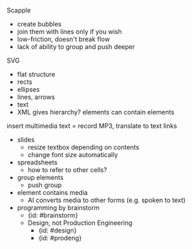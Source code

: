 Scapple
- create bubbles
- join them with lines only if you wish
- low-friction, doesn't break flow
- lack of ability to group and push deeper

SVG
- flat structure
- rects
- ellipses
- lines, arrows
- text
- XML gives hierarchy? elements can contain elements

insert multimedia
text = record MP3, translate to text
links

- slides
	- resize textbox depending on contents
	- change font size automatically
- spreadsheets
	- how to refer to other cells?
- group elements
	- push group 
- element contains media
	- AI converts media to other forms (e.g. spoken to text)
- programming by brainstorm
	- {id: #brainstorm}
	- Design, not Production Engineering
		- {id: #design}
		- {id: #prodeng}